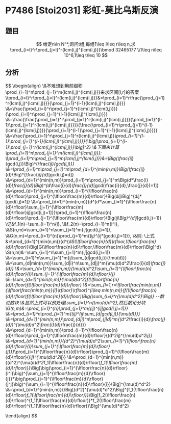 # P7486 [Stoi2031] 彩虹-莫比乌斯反演

## 题目

$$
给定n\in N^*,询问t组,每组1\leq l\leq r\leq n,求\prod_{i=l}^r\prod_{j=l}^r{lcm(i,j)^{lcm(i,j)}}\bmod 32465177
\\1\leq n\leq 10^6,1\leq t\leq 10
$$

## 分析

$$
\\\begin{align}
\\&不难想到用前缀积\prod_{i=1}^n\prod_{j=1}^m{lcm(i,j)^{lcm(i,j)}}来求区间[l,r]的答案
\\\prod_{i=l}^r\prod_{j=l}^r{lcm(i,j)^{lcm(i,j)}}&=\prod_{i=1}^r\frac{\prod_{j=1}^r{lcm(i,j)^{lcm(i,j)}}}{\prod_{j=1}^{l-1}{lcm(i,j)^{lcm(i,j)}}}
\\&=\frac{\prod_{i=l}^r\prod_{j=1}^r{lcm(i,j)^{lcm(i,j)}}}{\prod_{i=l}^r\prod_{j=1}^{l-1}{lcm(i,j)^{lcm(i,j)}}}
\\&=\frac{\frac{\prod_{i=1}^r\prod_{j=1}^r{lcm(i,j)^{lcm(i,j)}}}{\prod_{i=1}^{l-1}\prod_{j=1}^r{lcm(i,j)^{lcm(i,j)}}}}{\frac{\prod_{i=1}^r\prod_{j=1}^{l-1}{lcm(i,j)^{lcm(i,j)}}}{\prod_{i=1}^{l-1}\prod_{j=1}^{l-1}{lcm(i,j)^{lcm(i,j)}}}}
\\&=\frac{\prod_{i=1}^r\prod_{j=1}^r{lcm(i,j)^{lcm(i,j)}*\prod_{i=1}^{l-1}\prod_{j=1}^{l-1}{lcm(i,j)^{lcm(i,j)}}}}{\big[\prod_{i=1}^{l-1}\prod_{j=1}^r{lcm(i,j)^{lcm(i,j)}}\big]^2}
\\&下面来计算\prod_{i=1}^n\prod_{j=1}^m{lcm(i,j)^{lcm(i,j)}}:
\\\prod_{i=1}^n\prod_{j=1}^m{lcm(i,j)^{lcm(i,j)}}&=\Big(\frac{i*j}{gcd(i,j)}\Big)^{\frac{i*j}{gcd(i,j)}}
\\&=\prod_{i=1}^n\prod_{j=1}^m\prod_{d=1}^{min(n,m)}\Big(\frac{i*j}{d}\Big)^{\frac{i*j}{d}*[gcd(i,j)=d]}
\\&=\prod_{d=1}^{min(n,m)}\prod_{i=1}^n\prod_{j=1}^m\Big(d*\frac{i}{d}*\frac{j}{d}\Big)^{d*\frac{i}{d}*\frac{j}{d}*[gcd(\frac{i}{d},\frac{j}{d})=1]}
\\&=\prod_{d=1}^{min(n,m)}\prod_{i=1}^{\lfloor\frac{n}{d}\rfloor}\prod_{j=1}^{\lfloor\frac{m}{d}\rfloor}\Big(d*i*j\Big)^{d*i*j*[gcd(i,j)=1]}
\\&=\prod_{d=1}^{min(n,m)}{d^{d*\sum_{i=1}^{\lfloor\frac{n}{d}\rfloor}\sum_{j=1}^{\lfloor\frac{m}{d}\rfloor}i*j*[gcd(i,j)=1]}}\prod_{i=1}^{\lfloor\frac{n}{d}\rfloor}\prod_{j=1}^{\lfloor\frac{m}{d}\rfloor}\Big(i*j\Big)^{d*i*j*[gcd(i,j)=1]}
\\记&f_1(n)=\sum_{i=1}^n{i},
\\&f_2(n)=\prod_{i=1}^n{i^i},
\\&S(n,m)=\sum_{i=1}^n\sum_{j=1}^m{i*j*[gcd(i,j)=1]},
\\&G(n,m)=\prod_{i=1}^{n}\prod_{j=1}^m{(i*j)^{i*j*[gcd(i,j)=1]}},
\\&则:
\\上式&=\prod_{d=1}^{min(n,m)}{d^{d*S(\lfloor\frac{n}{d}\rfloor,\lfloor\frac{m}{d}\rfloor)}*\Big[G(\lfloor\frac{n}{d}\rfloor,\lfloor\frac{m}{d}\rfloor)\Big]^d}
\\S(n,m)&=\sum_{i=1}^n\sum_{j=1}^m{i*j*[gcd(i,j)=1]}
\\&=\sum_{i=1}^n\sum_{j=1}^m{i*j*\sum_{d|gcd(i,j)}{\mu(d)}}
\\&=\sum_{d|min(n,m)}\sum_{d|i}^n\sum_{d|j}^m{\mu(d)*d^2*\frac{i}{d}*\frac{j}{d}}
\\&=\sum_{d=1}^{min(n,m)}{\mu(d)*d^2}\sum_{i=1}^{\lfloor\frac{n}{d}\rfloor}{i}\sum_{j=1}^{\lfloor\frac{m}{d}\rfloor}{j}
\\&=\sum_{d=1}^{min(n,m)}{\mu(d)*d^2}*f(\lfloor\frac{n}{d}\rfloor)*f(\lfloor\frac{m}{d}\rfloor)
\\&=\sum_{l=1,r=\lfloor\frac{min(n,m)}{\lfloor\frac{min(n,m)}{l}\rfloor}\rfloor}^{l\leq min(n,m)}{f(\lfloor\frac{n}{d}\rfloor)*f(\lfloor\frac{m}{d}\rfloor)*\Big(\sum_{i=l}^r{\mu(d)*d^2}\Big)} --数论数块
\\&显然上式可以预处理\sum_{i=1}^n{\mu(d)*d^2},然后数论分块
\\G(n,m)&=\prod_{i=1}^{n}\prod_{j=1}^m{(i*j)^{i*j*[gcd(i,j)=1]}}
\\&=\prod_{i=1}^n\prod_{j=1}^m{(i*j)^{i*j*\sum_{d|gcd(i,j)}{\mu(d)}}}
\\&=\prod_{d=1}^{min(n,m)}\prod_{d|i}^n\prod_{j|d}^m{(d^2*\frac{i}{d}*\frac{j}{d})^{\mu(d)*d^2*\frac{i}{d}*\frac{j}{d}}}
\\&=\prod_{d=1}^{min(n,m)}\prod_{i=1}^{\lfloor\frac{n}{d}\rfloor}\prod_{j=1}^{\lfloor\frac{m}{d}\rfloor}{(d^2*i*j)^{\mu(d)*d^2*i*j}}
\\&=\prod_{d=1}^{min(n,m)}{(d^2)^{\mu(d)*d^2*\sum_{i=1}^{\lfloor\frac{n}{d}\rfloor}{i}\sum_{j=1}^{\lfloor\frac{m}{d}\rfloor}{j}}}*\prod_{i=1}^{\lfloor\frac{n}{d}\rfloor}\prod_{j=1}^{\lfloor\frac{m}{d}\rfloor}{(i*j)^{\mu(d)*d^2*i*j}}
\\&=\prod_{d=1}^{min(n,m)}{(d^2)^{\mu(d)*d^2*f_1(\lfloor\frac{n}{d}\rfloor)*f_1(\lfloor\frac{m}{d}\rfloor)}}*\Big[\big(\prod_{i=1}^{\lfloor\frac{n}{d}\rfloor}{i^i}\big)^{\sum_{j=1}^{\lfloor\frac{m}{d}\rfloor}{j}}*\big(\prod_{j=1}^{\lfloor\frac{m}{d}\rfloor}{j^j}\big)^{\sum_{i=1}^{\lfloor\frac{n}{d}\rfloor}{i}}\Big]^{\mu(d)*d^2}
\\&=\prod_{d=1}^{min(n,m)}{\Big[(d^2)^{\mu(d)*d^2}\Big]^{f_1(\lfloor\frac{n}{d}\rfloor)*f_1(\lfloor\frac{m}{d}\rfloor)}}*\Big[f_2(\lfloor\frac{n}{d}\rfloor)^{f_1(\lfloor\frac{m}{d}\rfloor)}*f_2(\lfloor\frac{m}{d}\rfloor)^{f_1(\lfloor\frac{n}{d}\rfloor)}\Big]^{\mu(d)*d^2}


\\\end{align}
$$

